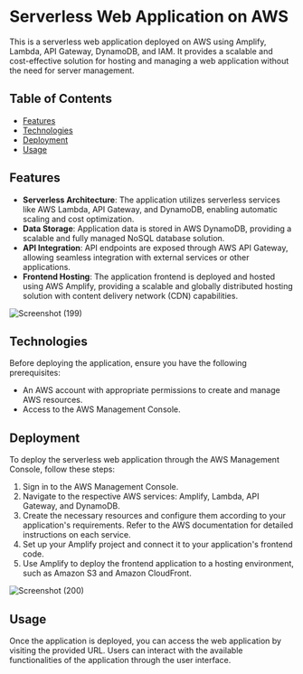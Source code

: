 # Serverless Web Application on AWS

This is a serverless web application deployed on AWS using Amplify, Lambda, API Gateway, DynamoDB, and IAM. It provides a scalable and cost-effective solution for hosting and managing a web application without the need for server management.

## Table of Contents
- [Features](#features)
- [Technologies](#technologies)
- [Deployment](#deployment)
- [Usage](#usage)

## Features

- **Serverless Architecture**: The application utilizes serverless services like AWS Lambda, API Gateway, and DynamoDB, enabling automatic scaling and cost optimization.
- **Data Storage**: Application data is stored in AWS DynamoDB, providing a scalable and fully managed NoSQL database solution.
- **API Integration**: API endpoints are exposed through AWS API Gateway, allowing seamless integration with external services or other applications.
- **Frontend Hosting**: The application frontend is deployed and hosted using AWS Amplify, providing a scalable and globally distributed hosting solution with content delivery network (CDN) capabilities.

![Screenshot (199)](https://github.com/satyamws/AWS-Projects/assets/26667834/a7cd2114-c8ef-4bb2-920d-3db700e7f784)

## Technologies

Before deploying the application, ensure you have the following prerequisites:
- An AWS account with appropriate permissions to create and manage AWS resources.
- Access to the AWS Management Console.

## Deployment

To deploy the serverless web application through the AWS Management Console, follow these steps:

1. Sign in to the AWS Management Console.
2. Navigate to the respective AWS services: Amplify, Lambda, API Gateway, and DynamoDB.
3. Create the necessary resources and configure them according to your application's requirements. Refer to the AWS documentation for detailed instructions on each service.
4. Set up your Amplify project and connect it to your application's frontend code.
5. Use Amplify to deploy the frontend application to a hosting environment, such as Amazon S3 and Amazon CloudFront.

![Screenshot (200)](https://github.com/satyamws/AWS-Projects/assets/26667834/8045c8b8-e82b-4fd1-9106-8a54fbba23b1)

## Usage

Once the application is deployed, you can access the web application by visiting the provided URL. Users can interact with the available functionalities of the application through the user interface.
